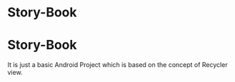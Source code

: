 # Story-Book
# Story-Book
It is just a basic Android Project which is based on the concept of Recycler view.
